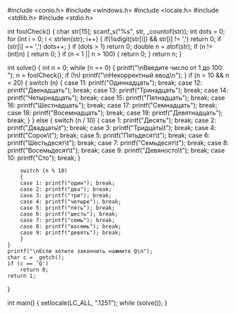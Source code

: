 #include <conio.h>
#include <windows.h>
#include <locale.h>
#include <stdlib.h>
#include <stdio.h>

int foolCheck()
{
	char str[15];
	scanf_s("%s", str, _countof(str));
	int dots = 0;
	for (int i = 0; i < strlen(str); i++)
	{
		if(!isdigit(str[i]) && str[i] != ',')
			return 0;
		if (str[i] == ',')
			dots++;
	}
	if (dots > 1)
		return 0;
	double n = atof(str);
	if (n != (int)n)
	{
		return 0;
	}
	if (n < 1 || n > 100)
	{
		return 0;
	}
	return n;
}

int solve()
{
	int n = 0;
	while (n == 0)
	{
		printf("\nВведите число от 1 до 100: ");
		n = foolCheck();
		if (!n)
			printf("\nНекорректный ввод\n");
	}
	if (n > 10 && n < 20)
	{
		switch (n)
		{
		case 11: printf("Одиннадцать"); break;
		case 12: printf("Двенадцать"); break;
		case 13: printf("Тринадцать"); break;
		case 14: printf("Четырнадцать"); break;
		case 15: printf("Пятнадцать"); break;
		case 16: printf("Шестнадцать"); break;
		case 17: printf("Семнадцать"); break;
		case 18: printf("Восемнадцать"); break;
		case 19: printf("Девятнадцать"); break;
		}
	}
	else
	{
		switch (n / 10)
		{
		case 1: printf("Десять"); break;
		case 2: printf("Двадцать\t"); break;
		case 3: printf("Тридцать\t"); break;
		case 4: printf("Сорок\t"); break;
		case 5: printf("Пятьдесят\t"); break;
		case 6: printf("Шестьдесят\t"); break;
		case 7: printf("Семьдесят\t"); break;
		case 8: printf("Восемьдесят\t"); break;
		case 9: printf("Девяносто\t"); break;
		case 10: printf("Сто"); break;
		}

		switch (n % 10)
		{
		case 1: printf("один"); break;
		case 2: printf("два"); break;
		case 3: printf("три"); break;
		case 4: printf("четыре"); break;
		case 5: printf("пять"); break;
		case 6: printf("шесть"); break;
		case 7: printf("семь"); break;
		case 8: printf("восемь"); break;
		case 9: printf("девять"); break;
		}
	}
	printf("\nЕсли хотите закончить нажмите Q\n");
	char c = _getch();
	if (c == 'Q')
		return 0;
	return 1;
}

int main()
{
	setlocale(LC_ALL, ".1251");
	while (solve());
}
